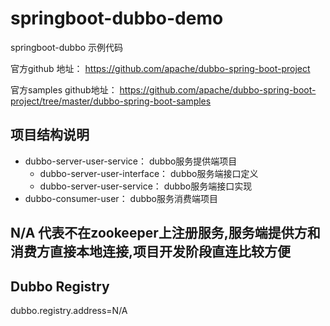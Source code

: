 # springboot-dubbo-demo
springboot-dubbo 示例代码

官方github 地址：
https://github.com/apache/dubbo-spring-boot-project

官方samples github地址：
https://github.com/apache/dubbo-spring-boot-project/tree/master/dubbo-spring-boot-samples

## 项目结构说明

- dubbo-server-user-service： dubbo服务提供端项目
  - dubbo-server-user-interface： dubbo服务端接口定义
  - dubbo-server-user-service： dubbo服务端接口实现
- dubbo-consumer-user： dubbo服务消费端项目


## N/A 代表不在zookeeper上注册服务,服务端提供方和消费方直接本地连接,项目开发阶段直连比较方便
## Dubbo Registry
dubbo.registry.address=N/A

